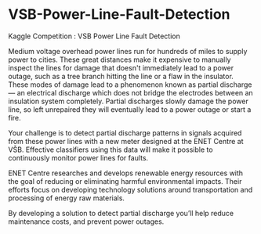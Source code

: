# VSB-Power-Line-Fault-Detection
Kaggle Competition : VSB Power Line Fault Detection

Medium voltage overhead power lines run for hundreds of miles to supply power to cities. These great distances make it expensive to manually inspect the lines for damage that doesn't immediately lead to a power outage, such as a tree branch hitting the line or a flaw in the insulator. These modes of damage lead to a phenomenon known as partial discharge — an electrical discharge which does not bridge the electrodes between an insulation system completely. Partial discharges slowly damage the power line, so left unrepaired they will eventually lead to a power outage or start a fire.

Your challenge is to detect partial discharge patterns in signals acquired from these power lines with a new meter designed at the ENET Centre at VŠB. Effective classifiers using this data will make it possible to continuously monitor power lines for faults.

ENET Centre researches and develops renewable energy resources with the goal of reducing or eliminating harmful environmental impacts. Their efforts focus on developing technology solutions around transportation and processing of energy raw materials.

By developing a solution to detect partial discharge you’ll help reduce maintenance costs, and prevent power outages.
